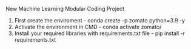 New Machine Learning Modular Coding Project


1. First create the enviroment - conda create -p zomato python=3.9 -y
2. Activate the environment in CMD - conda activate zomato/
3. Install your required libraries with requirements.txt file - pip install -r requirements.txt
